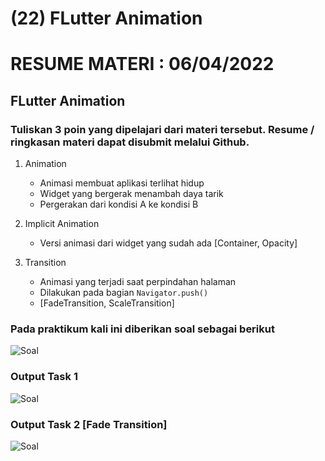 # (22) FLutter Animation

# RESUME MATERI : 06/04/2022

## FLutter Animation

### Tuliskan 3 poin yang dipelajari dari materi tersebut. Resume / ringkasan materi dapat disubmit melalui Github.

1. Animation
   - Animasi membuat aplikasi terlihat hidup
   - Widget yang bergerak menambah daya tarik
   - Pergerakan dari kondisi A ke kondisi B
  
2. Implicit Animation
   - Versi animasi dari widget yang sudah ada [Container, Opacity]

3. Transition
   - Animasi yang terjadi saat perpindahan halaman
   - Dilakukan pada bagian ``Navigator.push()``
   - [FadeTransition, ScaleTransition]

### Pada praktikum kali ini diberikan soal sebagai berikut
![Soal](//22_FLutter%20Animation/screenshots/soal22.png)


### Output Task 1
![Soal](//22_FLutter%20Animation/screenshots/previewTask1.gif)

### Output Task 2 [Fade Transition]
![Soal](//22_FLutter%20Animation/screenshots/previewTask2.gif)




